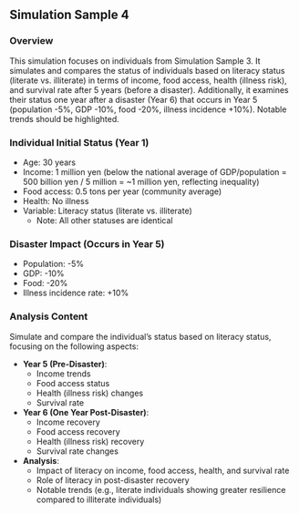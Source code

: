 ## Simulation Sample 4

### Overview
This simulation focuses on individuals from Simulation Sample 3. It simulates and compares the status of individuals based on literacy status (literate vs. illiterate) in terms of income, food access, health (illness risk), and survival rate after 5 years (before a disaster). Additionally, it examines their status one year after a disaster (Year 6) that occurs in Year 5 (population -5%, GDP -10%, food -20%, illness incidence +10%). Notable trends should be highlighted.

### Individual Initial Status (Year 1)
- Age: 30 years
- Income: 1 million yen (below the national average of GDP/population = 500 billion yen / 5 million = ~1 million yen, reflecting inequality)
- Food access: 0.5 tons per year (community average)
- Health: No illness
- Variable: Literacy status (literate vs. illiterate)
  - Note: All other statuses are identical

### Disaster Impact (Occurs in Year 5)
- Population: -5%
- GDP: -10%
- Food: -20%
- Illness incidence rate: +10%

### Analysis Content
Simulate and compare the individual’s status based on literacy status, focusing on the following aspects:
- **Year 5 (Pre-Disaster)**:
  - Income trends
  - Food access status
  - Health (illness risk) changes
  - Survival rate
- **Year 6 (One Year Post-Disaster)**:
  - Income recovery
  - Food access recovery
  - Health (illness risk) recovery
  - Survival rate changes
- **Analysis**:
  - Impact of literacy on income, food access, health, and survival rate
  - Role of literacy in post-disaster recovery
  - Notable trends (e.g., literate individuals showing greater resilience compared to illiterate individuals)
